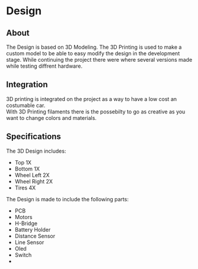 # Design

## About

The Design is based on 3D Modeling. The 3D Printing is used to make a custom model to be able to easy modify the design in the development stage. While continuing the project there were where several versions made while testing diffrent hardware. 

## Integration

3D printing is integrated on the project as a way to have a low cost an costumable car.  
With 3D Printing filaments there is the possebilty to go as creative as you want to change colors and materials. 

## Specifications

The 3D Design includes:

* Top 1X
* Bottom 1X 
* Wheel Left 2X
* Wheel Right 2X 
* Tires 4X

The Design is made to include the following parts:

* PCB
* Motors
* H-Bridge
* Battery Holder
* Distance Sensor
* Line Sensor
* Oled
* Switch
* 
